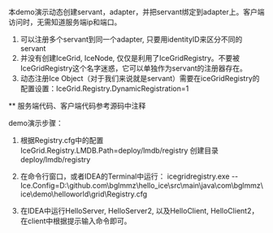 本demo演示动态创建servant，adapter，并把servant绑定到adapter上。客户端访问时，无需知道服务端ip和端口。

1. 可以注册多个servant到同一个adapter, 只要用identityID来区分不同的servant
2. 并没有创建IceGrid, IceNode, 仅仅是利用了IceGridRegistry。不要被IceGridRegistry这个名字迷惑，它可以单独作为servant的注册器存在。
3. 动态注册Ice Object（对于我们来说就是servant）需要在iceGridRegistry的配置设置：IceGrid.Registry.DynamicRegistration=1 

** 服务端代码、客户端代码参考源码中注释


demo演示步骤：
1. 根据Registry.cfg中的配置
    IceGrid.Registry.LMDB.Path=deploy/lmdb/registry 
    创建目录deploy/lmdb/registry

2. 在命令行窗口，或者IDEA的Terminal中运行：
   icegridregistry.exe --Ice.Config=D:\github.com\bglmmz\hello_ice\src\main\java\com\bglmmz\ice\demo\helloworld\grid\Registry.cfg
   
3. 在IDEA中运行HelloServer, HelloServer2, 以及HelloClient, HelloClient2，在client中根据提示输入命令即可。

